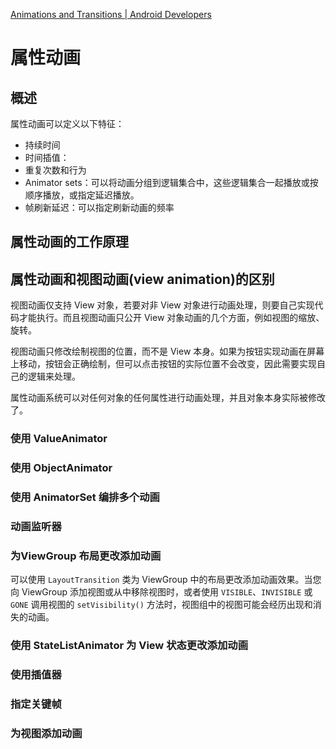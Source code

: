 [Animations and Transitions  | Android Developers](https://developer.android.com/develop/ui/views/animations)



# 属性动画

## 概述

属性动画可以定义以下特征：

- 持续时间
- 时间插值：
- 重复次数和行为
- Animator sets：可以将动画分组到逻辑集合中，这些逻辑集合一起播放或按顺序播放，或指定延迟播放。
- 帧刷新延迟：可以指定刷新动画的频率



## 属性动画的工作原理



## **属性动画和视图动画(view animation)的区别**

视图动画仅支持 View 对象，若要对非 View 对象进行动画处理，则要自己实现代码才能执行。而且视图动画只公开 View 对象动画的几个方面，例如视图的缩放、旋转。

视图动画只修改绘制视图的位置，而不是 View 本身。如果为按钮实现动画在屏幕上移动，按钮会正确绘制，但可以点击按钮的实际位置不会改变，因此需要实现自己的逻辑来处理。

属性动画系统可以对任何对象的任何属性进行动画处理，并且对象本身实际被修改了。



### 使用 ValueAnimator



### 使用 ObjectAnimator



### 使用 AnimatorSet 编排多个动画



### 动画监听器



### 为ViewGroup 布局更改添加动画

可以使用 `LayoutTransition` 类为 ViewGroup 中的布局更改添加动画效果。当您向 ViewGroup 添加视图或从中移除视图时，或者使用 `VISIBLE`、`INVISIBLE` 或 `GONE` 调用视图的 `setVisibility()` 方法时，视图组中的视图可能会经历出现和消失的动画。



### 使用 StateListAnimator 为 View 状态更改添加动画



### 使用插值器

### 指定关键帧

### 为视图添加动画





